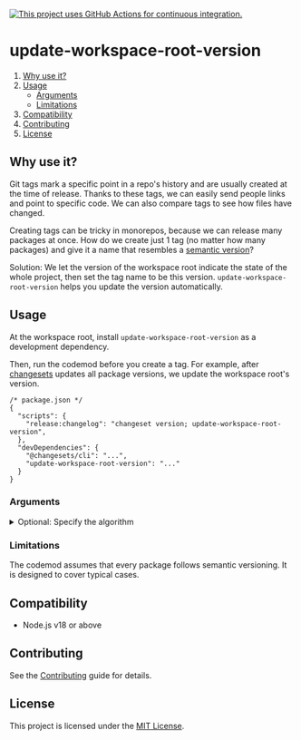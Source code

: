 [![This project uses GitHub Actions for continuous integration.](https://github.com/ijlee2/update-workspace-root-version/actions/workflows/ci.yml/badge.svg)](https://github.com/ijlee2/update-workspace-root-version/actions/workflows/ci.yml)

# update-workspace-root-version

1. [Why use it?](#why-use-it)
1. [Usage](#usage)
    - [Arguments](#arguments)
    - [Limitations](#limitations)
1. [Compatibility](#compatibility)
1. [Contributing](#contributing)
1. [License](#license)


## Why use it?

Git tags mark a specific point in a repo's history and are usually created at the time of release. Thanks to these tags, we can easily send people links and point to specific code. We can also compare tags to see how files have changed.

Creating tags can be tricky in monorepos, because we can release many packages at once. How do we create just 1 tag (no matter how many packages) and give it a name that resembles a [semantic version](https://semver.org/)?

Solution: We let the version of the workspace root indicate the state of the whole project, then set the tag name to be this version. `update-workspace-root-version` helps you update the version automatically.


## Usage

At the workspace root, install `update-workspace-root-version` as a development dependency.

Then, run the codemod before you create a tag. For example, after [changesets](https://github.com/changesets/changesets) updates all package versions, we update the workspace root's version.

```json5
/* package.json */
{
  "scripts": {
    "release:changelog": "changeset version; update-workspace-root-version",
  },
  "devDependencies": {
    "@changesets/cli": "...",
    "update-workspace-root-version": "..."
  }
}
```


### Arguments

<details>

<summary>Optional: Specify the algorithm</summary>

```sh
# Highest version (default)
update-workspace-root-version --algorithm highest-version

# Increment by one
update-workspace-root-version --algorithm increment-by-one
```

</details>


### Limitations

The codemod assumes that every package follows semantic versioning. It is designed to cover typical cases.


## Compatibility

- Node.js v18 or above


## Contributing

See the [Contributing](CONTRIBUTING.md) guide for details.


## License

This project is licensed under the [MIT License](LICENSE.md).
